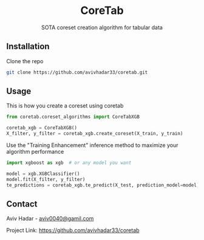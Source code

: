 <h1 align="center">CoreTab</h1>

  <p align="center">
    SOTA coreset creation algorithm for tabular data

<!-- GETTING STARTED -->
## Installation

Clone the repo
   ```sh
   git clone https://github.com/avivhadar33/coretab.git 
   ```

<!-- USAGE EXAMPLES -->
## Usage

This is how you create a coreset using coretab

```py
from coretab.coreset_algorithms import CoreTabXGB

coretab_xgb = CoreTabXGB()
X_filter, y_filter = coretab_xgb.create_coreset(X_train, y_train)
```
Use the "Training Enhancement" inference method to maximize your algorithm performance

```py
import xgboost as xgb  # or any model you want

model = xgb.XGBClassifier()
model.fit(X_filter, y_filter)
te_predictions = coretab_xgb.te_predict(X_test, prediction_model=model)
```

<!-- CONTACT -->
## Contact

Aviv Hadar - aviv0040@gamil.com

Project Link: https://github.com/avivhadar33/coretab
